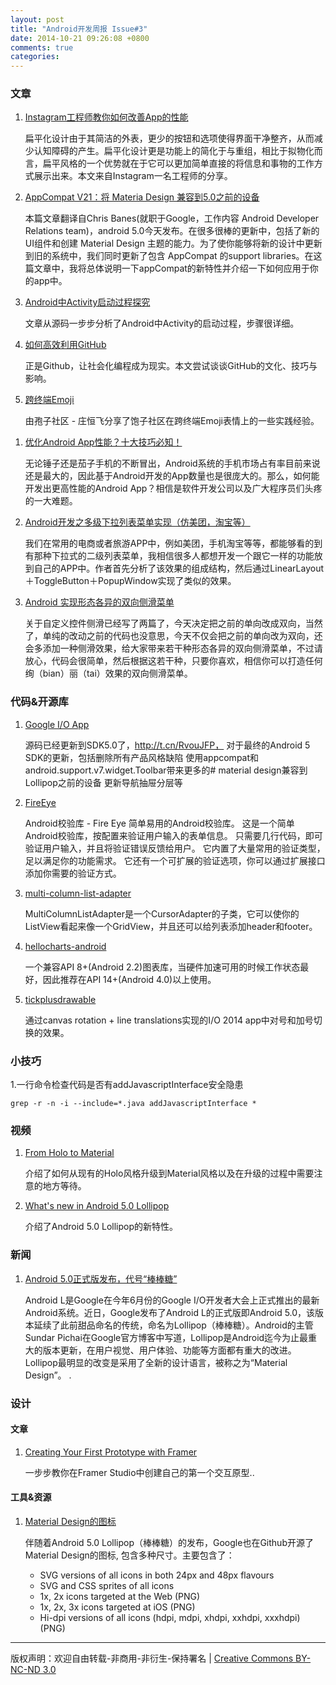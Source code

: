 ```yaml
---
layout: post
title: "Android开发周报 Issue#3"
date: 2014-10-21 09:26:08 +0800
comments: true
categories: 
---
```


### 文章

1. [Instagram工程师教你如何改善App的性能](http://www.csdn.net/article/2014-10-05/2821953-instagram-improved-their-apps-performance)

	扁平化设计由于其简洁的外表，更少的按钮和选项使得界面干净整齐，从而减少认知障碍的产生。扁平化设计更是功能上的简化于与重组，相比于拟物化而言，扁平风格的一个优势就在于它可以更加简单直接的将信息和事物的工作方式展示出来。本文来自Instagram一名工程师的分享。

1. [AppCompat V21：将 Materia Design 兼容到5.0之前的设备](http://blog.csdn.net/xushuaic/article/details/40212327)

	本篇文章翻译自Chris Banes(就职于Google，工作内容 Android Developer Relations team)，android 5.0今天发布。在很多很棒的更新中，包括了新的UI组件和创建 Material Design 主题的能力。为了使你能够将新的设计中更新到旧的系统中，我们同时更新了包含 AppCompat 的support libraries。在这篇文章中，我将总体说明一下appCompat的新特性并介绍一下如何应用于你的app中。

1. [Android中Activity启动过程探究](http://www.codeceo.com/article/android-activity-start.html)

	文章从源码一步步分析了Android中Activity的启动过程，步骤很详细。

1. [如何高效利用GitHub](http://www.yangzhiping.com/tech/github.html)

	正是Github，让社会化编程成为现实。本文尝试谈谈GitHub的文化、技巧与影响。

1. [跨终端Emoji](http://slides.ngot.me/emoji/index.html#0)

	由孢子社区 - 庄恒飞分享了饱子社区在跨终端Emoji表情上的一些实践经验。	
	
<!--more-->

1. [优化Android App性能？十大技巧必知！](http://blog.csdn.net/qijianke2014/article/details/40041331)
	
	无论锤子还是茄子手机的不断冒出，Android系统的手机市场占有率目前来说还是最大的，因此基于Android开发的App数量也是很庞大的。那么，如何能开发出更高性能的Android App？相信是软件开发公司以及广大程序员们头疼的一大难题。

1. [Android开发之多级下拉列表菜单实现（仿美团，淘宝等）](http://blog.csdn.net/minimicall/article/details/39484493)

	我们在常用的电商或者旅游APP中，例如美团，手机淘宝等等，都能够看的到有那种下拉式的二级列表菜单，我相信很多人都想开发一个跟它一样的功能放到自己的APP中。作者首先分析了该效果的组成结构，然后通过LinearLayout＋ToggleButton＋PopupWindow实现了类似的效果。

1. [Android 实现形态各异的双向侧滑菜单](http://blog.csdn.net/lmj623565791/article/details/39670935)

	关于自定义控件侧滑已经写了两篇了，今天决定把之前的单向改成双向，当然了，单纯的改动之前的代码也没意思，今天不仅会把之前的单向改为双向，还会多添加一种侧滑效果，给大家带来若干种形态各异的双向侧滑菜单，不过请放心，代码会很简单，然后根据这若干种，只要你喜欢，相信你可以打造任何绚（bian）丽（tai）效果的双向侧滑菜单。

### 代码&开源库


1. [ Google I/O App](https://github.com/google/iosched)

	源码已经更新到SDK5.0了，http://t.cn/RvouJFP， 对于最终的Android 5 SDK的更新，包括删除所有产品风格缺陷 使用appcompat和android.support.v7.widget.Toolbar带来更多的# material design兼容到Lollipop之前的设备 更新导航抽屉分层等

1. [FireEye](https://coding.net/u/yoojia/p/FireEye/git)

	Android校验库 - Fire Eye 简单易用的Android校验库。 这是一个简单Android校验库，按配置来验证用户输入的表单信息。 只需要几行代码，即可验证用户输入，并且将验证错误反馈给用户。 它内置了大量常用的验证类型，足以满足你的功能需求。 它还有一个可扩展的验证选项，你可以通过扩展接口添加你需要的验证方式。

1. [multi-column-list-adapter](https://github.com/twotoasters/multi-column-list-adapter)
	
	MultiColumnListAdapter是一个CursorAdapter的子类，它可以使你的ListView看起来像一个GridView，并且还可以给列表添加header和footer。
	
1. [hellocharts-android](https://github.com/lecho/hellocharts-android)

	一个兼容API 8+(Android 2.2)图表库，当硬件加速可用的时候工作状态最好，因此推荐在API 14+(Android 4.0)以上使用。
	
1. [tickplusdrawable](https://github.com/flavienlaurent/tickplusdrawable)

	通过canvas rotation + line translations实现的I/O 2014 app中对号和加号切换的效果。

### 小技巧

1.一行命令检查代码是否有addJavascriptInterface安全隐患

	grep -r -n -i --include=*.java addJavascriptInterface *  

### 视频

1. [ From Holo to Material](http://v.youku.com/v_show/id_XODA1ODAyNzc2.html)

	介绍了如何从现有的Holo风格升级到Material风格以及在升级的过程中需要注意的地方等待。

1. [ What's new in Android 5.0 Lollipop ](http://v.youku.com/v_show/id_XODA1ODY5NTYw.html)

	介绍了Android 5.0 Lollipop的新特性。
	
### 新闻

1. [Android 5.0正式版发布，代号“棒棒糖”](http://www.infoq.com/cn/news/2014/10/android-5.0-release)

	Android L是Google在今年6月份的Google I/O开发者大会上正式推出的最新Android系统。近日，Google发布了Android L的正式版即Android 5.0，该版本延续了此前甜品命名的传统，命名为Lollipop（棒棒糖）。Android的主管 Sundar Pichai在Google官方博客中写道，Lollipop是Android迄今为止最重大的版本更新，在用户视觉、用户体验、功能等方面都有重大的改进。Lollipop最明显的改变是采用了全新的设计语言，被称之为“Material Design”。
. 

### 设计

#### 文章

1. [Creating Your First Prototype with Framer](https://medium.com/@kennycheny/creating-your-first-prototype-with-framer-c39221da7668)

	一步步教你在Framer Studio中创建自己的第一个交互原型..

#### 工具&资源
	
1. [Material Design的图标](https://github.com/google/material-design-icons)

	伴随着Android 5.0 Lollipop（棒棒糖）的发布，Google也在Github开源了Material Design的图标, 包含多种尺寸。主要包含了：
	
	* SVG versions of all icons in both 24px and 48px flavours
	* SVG and CSS sprites of all icons
	* 1x, 2x icons targeted at the Web (PNG)
	* 1x, 2x, 3x icons targeted at iOS (PNG)
	* Hi-dpi versions of all icons (hdpi, mdpi, xhdpi, xxhdpi, xxxhdpi) (PNG)
	
----
版权声明：欢迎自由转载-非商用-非衍生-保持署名 | [Creative Commons BY-NC-ND 3.0](http://creativecommons.org/licenses/by-nc-nd/3.0/deed.zh)